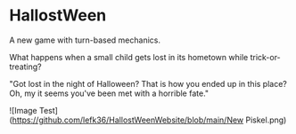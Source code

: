 # HallostWeen

A new game with turn-based mechanics.


What happens when a small child gets lost in its hometown while trick-or-treating?

"Got lost in the night of Halloween? That is how you ended up in this place? 
Oh, my it seems you've been met with a horrible fate."

![Image Test](https://github.com/lefk36/HallostWeenWebsite/blob/main/New Piskel.png)
